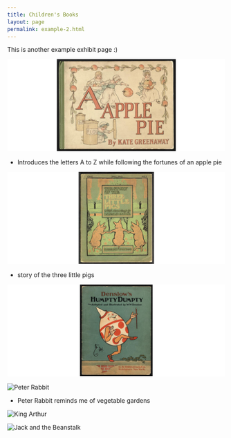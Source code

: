 ```yaml
---
title: Children's Books
layout: page
permalink: example-2.html
---
```


This is another example exhibit page :)

![Apple Pie](_includes\pics\apple.png)
* Introduces the letters A to Z while following the fortunes of an apple pie

![Three Litlle Pigs](_includes\pics\pigs.png)
* story of the three little pigs

![Humpty Dumpty sat on a wall](_includes\pics\humpty.png)

![Peter Rabbit](_includes\pics\peter.png)
* Peter Rabbit reminds me of vegetable gardens

![King Arthur](_includes\pics\arthur.png) 

![Jack and the Beanstalk](_includes\pics\jack.png)
